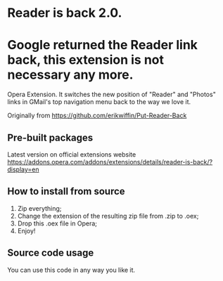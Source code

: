 # Reader is back 2.0.
# Google returned the Reader link back, this extension is not necessary any more.

Opera Extension. It switches the new position of "Reader" and "Photos" links
in GMail's top navigation menu back to the way we love it.

Originally from <https://github.com/erikwiffin/Put-Reader-Back>

## Pre-built packages
Latest version on official extensions website <https://addons.opera.com/addons/extensions/details/reader-is-back/?display=en>

## How to install from source
1. Zip everything;
2. Change the extension of the resulting zip file from .zip to .oex;
3. Drop this .oex file in Opera;
4. Enjoy!

## Source code usage
You can use this code in any way you like it.